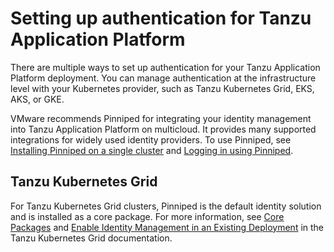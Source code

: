 # Setting up authentication for Tanzu Application Platform

There are multiple ways to set up authentication for your Tanzu Application Platform deployment.
You can manage authentication at the infrastructure level with your Kubernetes provider,
such as Tanzu Kubernetes Grid, EKS, AKS, or GKE.

VMware recommends Pinniped for integrating your identity management into Tanzu Application Platform 
on multicloud. It provides many supported integrations for widely used identity providers.
To use Pinniped, see [Installing Pinniped on a single cluster](pinniped-install-guide.md) and
[Logging in using Pinniped](pinniped-login.md).


## <a id="tkg"></a> Tanzu Kubernetes Grid

For Tanzu Kubernetes Grid clusters, Pinniped is the default identity solution and is installed as a
core package. For more information, see
[Core Packages](https://docs.vmware.com/en/VMware-Tanzu-Kubernetes-Grid/1.4/vmware-tanzu-kubernetes-grid-14/GUID-packages-core-index.html) and
[Enable Identity Management in an Existing Deployment](https://docs.vmware.com/en/VMware-Tanzu-Kubernetes-Grid/1.4/vmware-tanzu-kubernetes-grid-14/GUID-cluster-lifecycle-enable-identity-management.html)
in the Tanzu Kubernetes Grid documentation.
